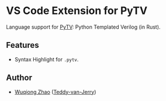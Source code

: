# VS Code Extension for PyTV

Language support for [PyTV](https://docs.rs/pytv):
Python Templated Verilog (in Rust).

## Features
- Syntax Highlight for `.pytv`.

## Author
- [Wuqiong Zhao](https://wqzhao.org) ([Teddy-van-Jerry](https://github.com/Teddy-van-Jerry))
